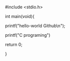 #include <stdio.h>

int main(void){

printf("hello-world Github\n");

printf("C programing")

return 0;

}
